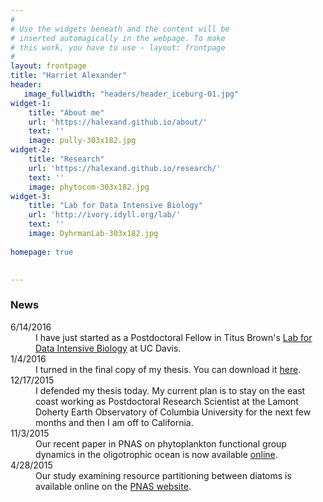 ```yaml
---
#
# Use the widgets beneath and the content will be
# inserted automagically in the webpage. To make
# this work, you have to use › layout: frontpage
#
layout: frontpage
title: "Harriet Alexander"
header:
   image_fullwidth: "headers/header_iceburg-01.jpg"
widget-1:
    title: "About me"
    url: 'https://halexand.github.io/about/'
    text: ''
    image: pully-303x182.jpg
widget-2:
    title: "Research"
    url: 'https://halexand.github.io/research/'
    text: ''
    image: phytocom-303x182.jpg
widget-3:
    title: "Lab for Data Intensive Biology"
    url: 'http://ivory.idyll.org/lab/'
    text: ''
    image: DyhrmanLab-303x182.jpg
    
homepage: true
 

---
```


 <h3>News</h3>
 <dl>
  <dt>6/14/2016</dt>
  <dd>I have just started as a Postdoctoral Fellow in Titus Brown's <a href="http://ivory.idyll.org/lab/">Lab for Data Intensive Biology</a> at UC Davis. </dd>
  <dt>1/4/2016</dt>
  <dd>I turned in the final copy of my thesis. You can download it <a href="downloads/Alexander_Thesis_Final.pdf">here</a>.  </dd>
 <dt>12/17/2015</dt>
  <dd>I defended my thesis today. My current plan is to stay on the east coast working as Postdoctoral Research Scientist at the Lamont Doherty Earth Observatory of Columbia University for the next few months and then I am off to California. </dd>
 <dt>11/3/2015</dt>
  <dd>Our recent paper in PNAS on phytoplankton functional group dynamics in the oligotrophic ocean is now available <a href="http://www.pnas.org/content/112/44/E5972.full">online</a>. </dd>
   <dt>4/28/2015</dt>
  <dd>Our study examining resource partitioning between diatoms is available online on the <a href="http://www.pnas.org/content/112/17/E2182.long">PNAS website</a>. </dd>

 </dl>
 
 
<script>
  (function(i,s,o,g,r,a,m){i['GoogleAnalyticsObject']=r;i[r]=i[r]||function(){
  (i[r].q=i[r].q||[]).push(arguments)},i[r].l=1*new Date();a=s.createElement(o),
  m=s.getElementsByTagName(o)[0];a.async=1;a.src=g;m.parentNode.insertBefore(a,m)
  })(window,document,'script','//www.google-analytics.com/analytics.js','ga');

  ga('create', 'UA-65421302-1', 'auto');
  ga('send', 'pageview');

</script>

<!--<div id="videoModal" class="reveal-modal large" data-reveal="">-->
<!--  <div class="flex-video widescreen vimeo" style="display: block;">-->
<!--    <iframe width="1280" height="720" src="https://www.youtube.com/embed/3b5zCFSmVvU" frameborder="0" allowfullscreen></iframe>-->
<!--  </div>-->
<!--  <a class="close-reveal-modal">&#215;</a>-->
<!--</div>-->
